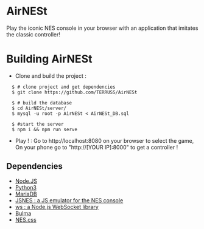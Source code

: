 # AirNESt
Play the iconic NES console in your browser with an application that imitates the classic controller!


Building AirNESt
================

- Clone and build the project :
```
  $ # clone project and get dependencies
  $ git clone https://github.com/TERRUSS/AirNESt

  $ # build the database
  $ cd AirNESt/server/
  $ mysql -u root -p AirNESt < AirNESt_DB.sql

  $ #start the server
  $ npm i && npm run serve
```

- Play ! :
Go to http://localhost:8080 on your browser to select the game,
On your phone go to "http://[YOUR IP]:8000" to get a controller !

Dependencies
------------
* [Node.JS](https://nodejs.org/en)
* [Python3](https://www.python.org/)
* [MariaDB](https://mariadb.org)
* [JSNES : a JS emulator for the NES console](https://github.com/bfirsh/jsnes)
* [ws : a Node.js WebSocket library](https://github.com/websockets/ws)
* [Bulma](https://bulma.io)
* [NES.css](https://nostalgic-css.github.io/NES.css)
